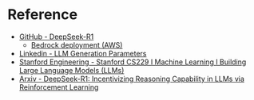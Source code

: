 # Reference

- [GitHub - DeepSeek-R1](https://github.com/deepseek-ai/DeepSeek-R1/tree/main)
  - [Bedrock deployment (AWS)](https://community.aws/content/2sECf0xbpgEIaUpAJcwbrSnIGfu/deploying-deepseek-r1-model-on-amazon-bedrock)
- [Linkedin - LLM Generation Parameters](https://www.linkedin.com/posts/cornellius-yudha-wijaya_lets-learn-something-fascinating%F0%9D%90%96%F0%9D%90%A1%F0%9D%90%9A-activity-7287672606596440066-CfWC?utm_source=share&utm_medium=member_desktop)
- [Stanford Engineering - Stanford CS229 I Machine Learning I Building Large Language Models (LLMs)](https://www.youtube.com/watch?v=9vM4p9NN0Ts)
- [Arxiv - DeepSeek-R1: Incentivizing Reasoning Capability in LLMs via
Reinforcement Learning](https://arxiv.org/pdf/2501.12948)
